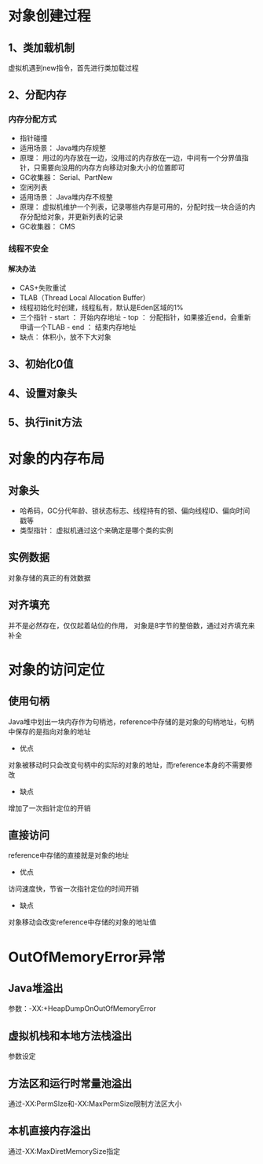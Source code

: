 #  对象创建过程

## 1、类加载机制

 虚拟机遇到new指令，首先进行类加载过程 
 
## 2、分配内存 

### 内存分配方式

-  指针碰撞 
  - 适用场景： Java堆内存规整 
  - 原理： 用过的内存放在一边，没用过的内存放在一边，中间有一个分界值指针，只需要向没用的内存方向移动对象大小的位置即可 
  - GC收集器： Serial、PartNew 
-  空闲列表
  -  适用场景： Java堆内存不规整 
  -  原理： 虚拟机维护一个列表，记录哪些内存是可用的，分配时找一块合适的内存分配给对象，并更新列表的记录 
  - GC收集器： CMS 

### 线程不安全

#### 解决办法

-  CAS+失败重试 
-  TLAB（Thread Local Allocation Buffer） 
  -  线程初始化时创建，线程私有，默认是Eden区域的1% 
  -  三个指针
    -  start ： 开始内存地址 
    -  top ： 分配指针，如果接近end，会重新申请一个TLAB 
    -  end ： 结束内存地址 
  -  缺点： 体积小，放不下大对象 

##  3、初始化0值 

##  4、设置对象头 

##  5、执行init方法 



#  对象的内存布局 

##  对象头 

-  哈希码，GC分代年龄、锁状态标志、线程持有的锁、偏向线程ID、偏向时间戳等 
-  类型指针： 虚拟机通过这个来确定是哪个类的实例

##  实例数据 

 对象存储的真正的有效数据 

##  对齐填充 

 并不是必然存在，仅仅起着站位的作用， 对象是8字节的整倍数，通过对齐填充来补全 



#  对象的访问定位 

##  使用句柄 

 Java堆中划出一块内存作为句柄池，reference中存储的是对象的句柄地址，句柄中保存的是指向对象的地址 

-  优点 

 对象被移动时只会改变句柄中的实际的对象的地址，而reference本身的不需要修改 

-  缺点 

 增加了一次指针定位的开销 

##  直接访问 

 reference中存储的直接就是对象的地址 

-  优点 

 访问速度快，节省一次指针定位的时间开销  

-  缺点 

  对象移动会改变reference中存储的对象的地址值 



#  OutOfMemoryError异常 

##  Java堆溢出 

 参数：-XX:+HeapDumpOnOutOfMemoryError 

##  虚拟机栈和本地方法栈溢出 

 参数设定 

##  方法区和运行时常量池溢出 

 通过-XX:PermSIze和-XX:MaxPermSize限制方法区大小 

##  本机直接内存溢出 

 通过-XX:MaxDiretMemorySize指定 
